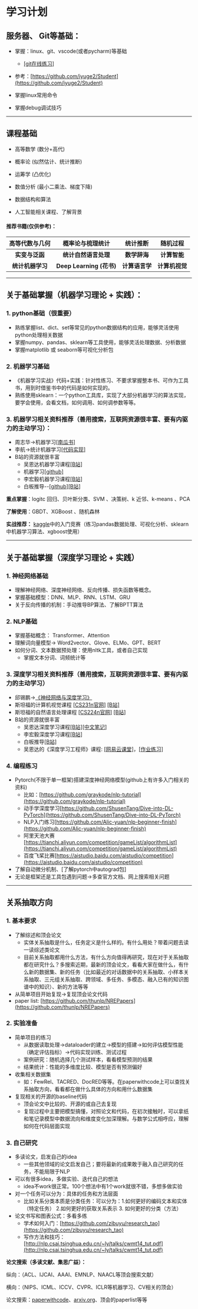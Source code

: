 # **学习计划**

## **服务器、 Git等基础：**

* 掌握：linux、git、vscode(或者pycharm)等基础

  * [[git在线练习]](https://learngitbranching.js.org)

* 参考：[https://github.com/iyuge2/Student](https://github.com/iyuge2/Student)

* 掌握linux常用命令

* 掌握debug调试技巧

---

## **课程基础** 

* 高等数学 (数分+高代)

* 概率论 (似然估计、统计推断)

* 运筹学 (凸优化)

* 数值分析 (最小二乘法、梯度下降)

* 数据结构和算法

* 人工智能相关课程、了解背景

#### **推荐书籍(仅供参考)：**

| 高等代数与几何 | 概率论与梳理统计     | 统计推断 | 随机过程 |
| :----------------: | :----------------------: | :------: |:------: |
| **实变与泛函**     | **统计自然语言处理**     | **数学辞海** | **计算智能** |
| **统计机器学习**   | **Deep Learning (花书)** | **计算语言学** | **计算机视觉** |


---

## **关于基础掌握（机器学习理论**  **+** **实践）：**

### **1.  python基础（很重要）**

* 熟练掌握list、dict、set等常见的python数据结构的应用，能够灵活使用python处理相关数据
* 掌握numpy、pandas、sklearn等工具使用，能够灵活处理数据、分析数据
* 掌握matplotlib 或 seaborn等可视化分析包

### **2. 机器学习基础**

* 《机器学习实战》代码+实践：针对性练习、不要求掌握整本书、可作为工具书，用到时借鉴书中的代码是如何实现的。
* 熟练使用sklearn：一个python工具库，实现了大部分机器学习的算法实现，要学会使用，会看文档，如何调用、如何调参数等等。

### 3. 机器学习相关资料推荐（善用搜索，互联网资源很丰富、要有内驱力的主动学习）：

* 周志华->机器学习[[南瓜书]](https://datawhalechina.github.io/pumpkin-book/#/)
* 李航->统计机器学习[[代码实现]](https://github.com/fengdu78/lihang-code)
* B站的资源就很丰富
  * 吴恩达机器学习课程[[B站]](https://www.bilibili.com/video/BV164411b7dx?from=search&seid=13910365614290148207&spm_id_from=333.337.0.0)
  * 机器学习[[github]](https://github.com/afshinea/stanford-cs-229-machine-learning)
  * 李宏毅机器学习课程[[B站]](https://www.bilibili.com/video/BV1Wv411h7kN?from=search&seid=15821665321591472482&spm_id_from=333.337.0.0)
  * 白板推导--[[github]](https://github.com/shuhuai007/Machine-Learning-Session)[[B站]](https://www.bilibili.com/video/BV1aE411o7qd?spm_id_from=333.999.0.0)

**重点掌握**：logitc 回归、贝叶斯分类、SVM 、决策树、k 近邻、k-means 、PCA

**了解使用**：GBDT、XGBoost 、随机森林

**实战推荐：** [kaggle](https://www.kaggle.com/)中的入门竞赛（练习pandas数据处理、可视化分析、sklearn中机器学习算法、xgboost使用）

---

## **关于基础掌握（深度学习理论**  **+** **实践）**

### 1. **神经网络基础**

* 理解神经网络、深度神经网络、反向传播、损失函数等概念。
* 掌握基础模型：DNN、MLP、RNN、LSTM、GRU
* 关于反向传播的机制：手动推导BP算法、了解BPTT算法

### **2.** NLP基础

* 掌握基础概念： Transformer、Attention
* 理解词向量模型-> Word2vector、Glove、ELMo、GPT、BERT
* 如何分词、文本数据预处理：使用nltk工具，或者自己实现
  * 掌握文本分词、词频统计等

### 3. 深度学习相关资料推荐（善用搜索，互联网资源很丰富、要有内驱力的主动学习）

* 邱锡鹏->[《神经网络与深度学习》](https://nndl.github.io/)
* 斯坦福的计算机视觉课程 [[CS231n官网]](http://cs231n.stanford.edu/) [[B站]](https://www.bilibili.com/video/BV1nJ411z7fe?from=search&seid=7693188340405873083&spm_id_from=333.337.0.0)
* 斯坦福的自然语言处理课程 [[CS224n官网]](http://web.stanford.edu/class/cs224n/) [[B站]](https://www.bilibili.com/video/BV1pt411h7aT?from=search&seid=12197931986985463003&spm_id_from=333.337.0.0)
* B站的资源就很丰富
  * 吴恩达深度学习课程[[B站]](https://www.bilibili.com/video/BV1FT4y1E74V?from=search&seid=8163672642026328774&spm_id_from=333.337.0.0)[[中文笔记]](https://github.com/fengdu78/deeplearning_ai_books)
  * 李宏毅深度学习课程[[B站]](https://www.bilibili.com/video/BV1JE411g7XF?from=search&seid=13476707935571595909&spm_id_from=333.337.0.0)
  * 白板推导[[B站]](https://www.bilibili.com/video/BV1NE411B7R9?spm_id_from=333.999.0.0)
  * 吴恩达的《深度学习工程师》课程: [[网易云课堂]](https://mooc.study.163.com/smartSpec/detail/1001319001.htm)，[[作业练习]](https://github.com/AlbertHG/Coursera-Deep-Learning-deeplearning.ai)
### 4. **编程练习**

* Pytorch(不限于单一框架)搭建深度神经网络模型(github上有许多入门相关的资料)
  * 比如：[https://github.com/graykode/nlp-tutorial](https://github.com/graykode/nlp-tutorial)
  * 动手学深度学习[https://github.com/ShusenTang/Dive-into-DL-PyTorch](https://github.com/ShusenTang/Dive-into-DL-PyTorch)
  * NLP入门练习[https://github.com/Alic-yuan/nlp-beginner-finish](https://github.com/Alic-yuan/nlp-beginner-finish)
  * 阿里天池大赛[https://tianchi.aliyun.com/competition/gameList/algorithmList](https://tianchi.aliyun.com/competition/gameList/algorithmList)
  * 百度飞桨比赛[https://aistudio.baidu.com/aistudio/competition](https://aistudio.baidu.com/aistudio/competition)
* 了解自动微分机制、[了解pytorch中autograd包]
* 无论是框架还是工具包遇到问题->多查官方文档、网上搜索相关问题

---

## **关系抽取方向**

### 1. 基本要求

* 了解综述和顶会论文
  * 实体关系抽取是什么，任务定义是什么样的。有什么用处？带着问题去读一读综述类论文
  * 目前关系抽取都用什么方法，有什么方向值得再研究，现在对于关系抽取都在研究什么？多搜索近期，最新的顶会论文，看看大家在做什么，有什么新的数据集、新的任务（比如最近的对话数据中的关系抽取、小样本关系抽取、三元组关系抽取、跨领域、多任务、多模态、融入已有的知识图谱中的知识）、新的方法等等
* 从简单项目开始复现->复现顶会论文代码
* paper list: [https://github.com/thunlp/NREPapers](https://github.com/thunlp/NREPapers)

### 2. 实验准备

* 简单项目的练习
  * 从数据读取处理->dataloader的建立->模型的搭建->如何评估模型性能（确定评估指标）->代码实现训练、测试过程
  * 案例研究：随机选择几个测试样本，看看模型预测的结果
  * 结果统计：性能的多维度比较、模型是否有预测偏好
* 收集相关数据集
  * 如：FewRel、TACRED、DocRED等等。在paperwithcode上可以查找关系抽取方向，看看都在做什么具体的方向和用什么数据集
* 复现相关的开源的baseline代码
  * 顶会论文中比较的、开源的或自己去复现
  * 复现过程中主要把模型搞懂，对照论文和代码，在初次接触时，可以拿纸和笔记录模型中数据流向和维度变化加深理解。与数学公式相呼应，理解如何在代码层面实现

### 3. 自己研究

* 多读论文，启发自己的idea
  * 一些其他领域的论文启发自己；要将最新的成果敢于融入自己研究的任务，不能局限于NLP
* 可以有很多idea，多做实验、迭代自己的想法
  * idea不work很正常。100个想法中有1个work就很不错，多想多做实验
* 对一个任务可以分为：具体的任务和方法层面
  * 比如关系分类本质是分类任务：可以分为：1.如何更好的编码文本和实体（特定任务） 2.如何更好的获取关系表示 3. 如何更好的分类（方法）
* 论文书写和图表公式：多看多练
  * 学术如何入门：[https://github.com/zibuyu/research_tao](https://github.com/zibuyu/research_tao)
  * 写作方法和技巧：[http://nlp.csai.tsinghua.edu.cn/~ly/talks/cwmt14_tut.pdf](http://nlp.csai.tsinghua.edu.cn/~ly/talks/cwmt14_tut.pdf)

**论文搜索（多读文献、集思广益）：**

纵向：（ACL、IJCAI、AAAI、EMNLP、NAACL等顶会搜索文献）

横向：（NIPS、ICML、ICCV、CVPR、ICLR等机器学习、CV相关的顶会）

论文搜索：<u>paperwithcode</u>、<u>arxiv.org</u>、顶会的paperlist等等
